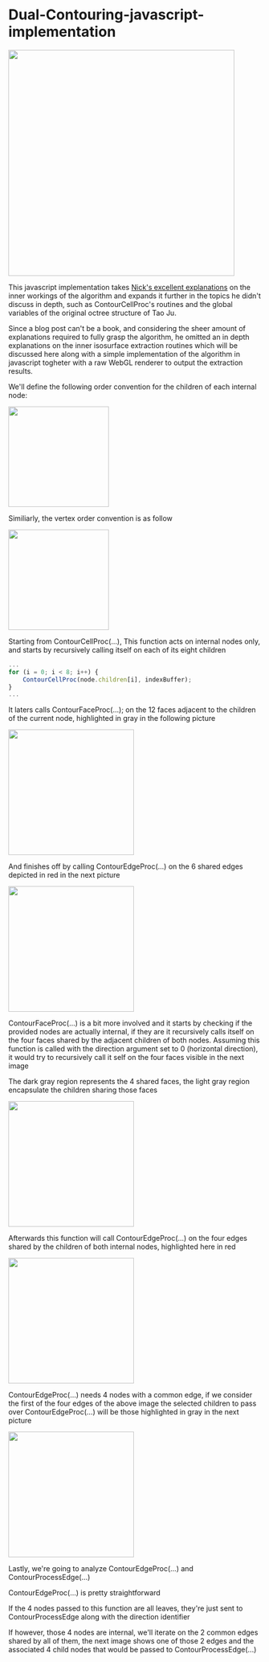 # Dual-Contouring-javascript-implementation


<img src="https://github.com/Domenicobrz/Dual-Contouring-javascript-implementation/blob/master/screenshots/octree3.png" width="450px">

This javascript implementation takes [Nick's excellent explanations](http://ngildea.blogspot.it/2014/11/implementing-dual-contouring.html) on the inner workings of the algorithm and expands it further in the topics he didn't discuss in depth, such as ContourCellProc's routines and the global variables of the original octree structure  of Tao Ju.

Since a blog post can't be a book, and considering the sheer amount of explanations required to fully grasp the algorithm, he omitted an in depth explanations on the inner isosurface extraction routines which will be discussed here along with a simple implementation of the algorithm in javascript togheter with a raw WebGL renderer to output the extraction results.

We'll define the following order convention for the children of each internal node:

<img src="https://github.com/Domenicobrz/Dual-Contouring-javascript-implementation/blob/master/screenshots/childrenorder.png" width="200px">

Similiarly, the vertex order convention is as follow

<img src="https://github.com/Domenicobrz/Dual-Contouring-javascript-implementation/blob/master/screenshots/vertorder.png" width="200px">

Starting from ContourCellProc(...),
This function acts on internal nodes only, and starts by recursively calling itself on each of its eight children

```javascript
...
for (i = 0; i < 8; i++) {
    ContourCellProc(node.children[i], indexBuffer);
}
...
```

It laters calls ContourFaceProc(...); on the 12 faces adjacent to the children of the current node, highlighted in gray in the following picture

<img src="https://github.com/Domenicobrz/Dual-Contouring-javascript-implementation/blob/master/screenshots/ccpfaces.png" width="250px">

And finishes off by calling ContourEdgeProc(...) on the 6 shared edges depicted in red in the next picture

<img src="https://github.com/Domenicobrz/Dual-Contouring-javascript-implementation/blob/master/screenshots/ccpedges.png" width="250px">


ContourFaceProc(...) is a bit more involved and it starts by checking if the provided nodes are actually internal, if they are it recursively
calls itself on the four faces shared by the adjacent children of both nodes. Assuming this function is called with the direction argument set to 0 (horizontal direction), 
it would try to recursively call it self on the four faces visible in the next image

The dark gray region represents the 4 shared faces, the light gray region encapsulate the children sharing those faces 

<img src="https://github.com/Domenicobrz/Dual-Contouring-javascript-implementation/blob/master/screenshots/fpf.jpg" width="250px">

Afterwards this function will call ContourEdgeProc(...) on the four edges shared by the children of both internal nodes, highlighted here in red

<img src="https://github.com/Domenicobrz/Dual-Contouring-javascript-implementation/blob/master/screenshots/fpe.jpg" width="250px">

ContourEdgeProc(...) needs 4 nodes with a common edge, if we consider the first of the four edges of the above image the selected children to pass over ContourEdgeProc(...) will be
those highlighted in gray in the next picture

<img src="https://github.com/Domenicobrz/Dual-Contouring-javascript-implementation/blob/master/screenshots/fpe2.png" width="250px">

Lastly, we're going to analyze ContourEdgeProc(...) and ContourProcessEdge(...)

ContourEdgeProc(...) is pretty straightforward

If the 4 nodes passed to this function are all leaves, they're just sent to ContourProcessEdge along with the direction identifier

If however, those 4 nodes are internal, we'll iterate on the 2 common edges shared by all of them, the next image shows one of those 2 edges 
and the associated 4 child nodes that would be passed to ContourProcessEdge(...)